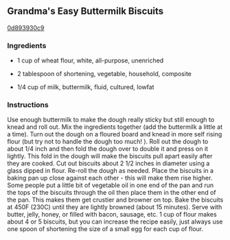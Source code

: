 ## Grandma's Easy Buttermilk Biscuits

[0d893930c9](https://recipeland.com/recipe/v/grandmas-easy-buttermilk-biscui-35602)

### Ingredients

 - 1 cup of wheat flour, white, all-purpose, unenriched

 - 2 tablespoon of shortening, vegetable, household, composite

 - 1/4 cup of milk, buttermilk, fluid, cultured, lowfat

### Instructions

Use enough buttermilk to make the dough really sticky but still enough to knead and roll out. Mix the ingredients together (add the buttermilk a little at a time). Turn out the dough on a floured board and knead in more self rising flour (but try not to handle the dough too much! ). Roll out the dough to about 1/4 inch and then fold the dough over to double it and press on it lightly. This fold in the dough will make the biscuits pull apart easily after they are cooked. Cut out biscuits about 2 1/2 inches in diameter using a glass dipped in flour. Re-roll the dough as needed. Place the biscuits in a baking pan up close against each other - this will make them rise higher. Some people put a little bit of vegetable oil in one end of the pan and run the tops of the biscuits through the oil then place them in the other end of the pan. This makes them get crustier and browner on top. Bake the biscuits at 450F (230C) until they are lightly browned (about 15 minutes). Serve with butter, jelly, honey, or filled with bacon, sausage, etc. 1 cup of flour makes about 4 or 5 biscuits, but you can increase the recipe easily, just always use one spoon of shortening the size of a small egg for each cup of flour.